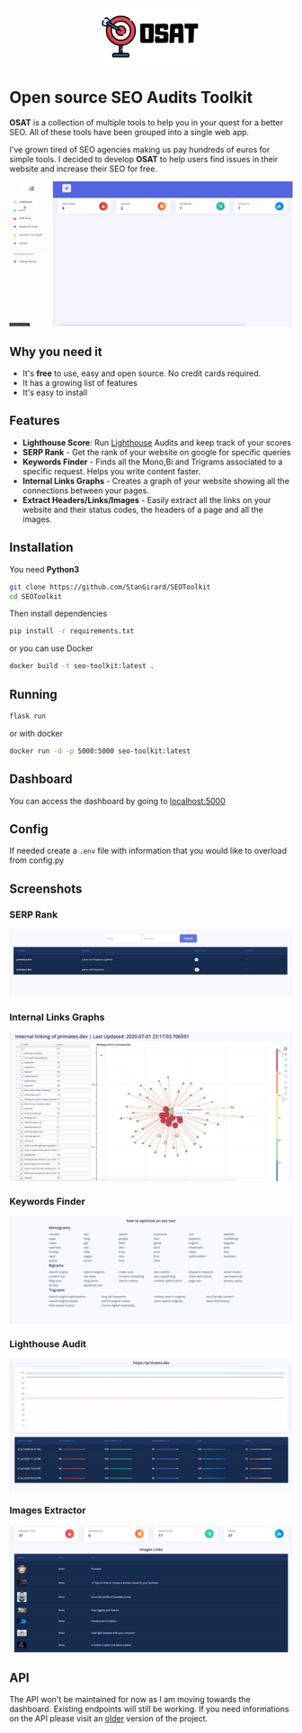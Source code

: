 <p align="center"><img src="./examples/OSAT.png" width="180px" /></p>


# Open source SEO Audits Toolkit

**OSAT** is a collection of multiple tools to help you in your quest for a better SEO. All of these tools have been grouped into a single web app.

I've grown tired of SEO agencies making us pay hundreds of euros for simple tools. I decided to develop **OSAT** to help users find issues in their website and increase their SEO for free. 

<p align="center"><img src="./examples/seotoolkit.gif" width="600px" /></p>

## Why you need it


- It's **free** to use, easy and open source. No credit cards required.
- It has a growing list of features
- It's easy to install

## Features


- **Lighthouse Score**: Run [Lighthouse](https://developers.google.com/web/tools/lighthouse) Audits and keep track of your scores
- **SERP Rank** - Get the rank of your website on google for specific queries
- **Keywords Finder** - Finds all the Mono,Bi and Trigrams associated to a specific request. Helps you write content faster.
- **Internal Links Graphs** - Creates a graph of your website showing all the connections between your pages.
- **Extract Headers/Links/Images** - Easily extract all the links on your website and their status codes, the headers of a page and all the images.



## Installation

You need **Python3**

```Bash
git clone https://github.com/StanGirard/SEOToolkit
cd SEOToolkit
```

Then install dependencies

```Bash
pip install -r requirements.txt
```

or you can use Docker

```Bash
docker build -t seo-toolkit:latest .
```

## Running

```Bash
flask run
```

or with docker

```Bash
docker run -d -p 5000:5000 seo-toolkit:latest
```

## Dashboard

You can access the dashboard by going to [localhost:5000](http://localhost:5000)

## Config

If needed create a `.env` file with information that you would like to overload from config.py



## Screenshots

### SERP Rank

![](examples/SERP-rank.png)

### Internal Links Graphs

![](examples/graphs.png)

### Keywords Finder

![](examples/keywords-finder.png)

### Lighthouse Audit

![](examples/lighthouse-primates.png)

### Images Extractor

![](examples/images.png)

## API

The API won't be maintained for now as I am moving towards the dashboard. Existing endpoints will still be working. If you need informations on the API please visit an [older](https://github.com/StanGirard/SEOToolkit/tree/ed6a59513921d5e58f3c69839274cd59b1e33fb2) version of the project.
